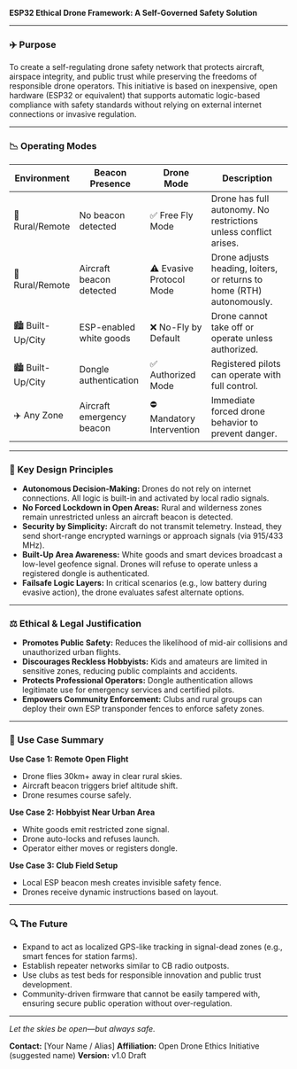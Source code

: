 
**ESP32 Ethical Drone Framework: A Self-Governed Safety Solution**

---

### ✈️ Purpose

To create a self-regulating drone safety network that protects aircraft, airspace integrity, and public trust while preserving the freedoms of responsible drone operators. This initiative is based on inexpensive, open hardware (ESP32 or equivalent) that supports automatic logic-based compliance with safety standards without relying on external internet connections or invasive regulation.

---

### 📉 Operating Modes

| Environment       | Beacon Presence           | Drone Mode               | Description                                                            |
| ----------------- | ------------------------- | ------------------------ | ---------------------------------------------------------------------- |
| 🌾 Rural/Remote   | No beacon detected        | ✅ Free Fly Mode          | Drone has full autonomy. No restrictions unless conflict arises.       |
| 🌾 Rural/Remote   | Aircraft beacon detected  | ⚠️ Evasive Protocol Mode | Drone adjusts heading, loiters, or returns to home (RTH) autonomously. |
| 🏙️ Built-Up/City | ESP-enabled white goods   | ❌ No-Fly by Default      | Drone cannot take off or operate unless authorized.                    |
| 🏙️ Built-Up/City | Dongle authentication     | ✅ Authorized Mode        | Registered pilots can operate with full control.                       |
| ✈️ Any Zone       | Aircraft emergency beacon | ⛔ Mandatory Intervention | Immediate forced drone behavior to prevent danger.                     |

---

### 🔑 Key Design Principles

* **Autonomous Decision-Making:** Drones do not rely on internet connections. All logic is built-in and activated by local radio signals.
* **No Forced Lockdown in Open Areas:** Rural and wilderness zones remain unrestricted unless an aircraft beacon is detected.
* **Security by Simplicity:** Aircraft do not transmit telemetry. Instead, they send short-range encrypted warnings or approach signals (via 915/433 MHz).
* **Built-Up Area Awareness:** White goods and smart devices broadcast a low-level geofence signal. Drones will refuse to operate unless a registered dongle is authenticated.
* **Failsafe Logic Layers:** In critical scenarios (e.g., low battery during evasive action), the drone evaluates safest alternate options.

---

### ⚖️ Ethical & Legal Justification

* **Promotes Public Safety:** Reduces the likelihood of mid-air collisions and unauthorized urban flights.
* **Discourages Reckless Hobbyists:** Kids and amateurs are limited in sensitive zones, reducing public complaints and accidents.
* **Protects Professional Operators:** Dongle authentication allows legitimate use for emergency services and certified pilots.
* **Empowers Community Enforcement:** Clubs and rural groups can deploy their own ESP transponder fences to enforce safety zones.

---

### 🚀 Use Case Summary

**Use Case 1: Remote Open Flight**

* Drone flies 30km+ away in clear rural skies.
* Aircraft beacon triggers brief altitude shift.
* Drone resumes course safely.

**Use Case 2: Hobbyist Near Urban Area**

* White goods emit restricted zone signal.
* Drone auto-locks and refuses launch.
* Operator either moves or registers dongle.

**Use Case 3: Club Field Setup**

* Local ESP beacon mesh creates invisible safety fence.
* Drones receive dynamic instructions based on layout.

---

### 🔍 The Future

* Expand to act as localized GPS-like tracking in signal-dead zones (e.g., smart fences for station farms).
* Establish repeater networks similar to CB radio outposts.
* Use clubs as test beds for responsible innovation and public trust development.
* Community-driven firmware that cannot be easily tampered with, ensuring secure public operation without over-regulation.

---

*Let the skies be open—but always safe.*

**Contact:** \[Your Name / Alias]
**Affiliation:** Open Drone Ethics Initiative (suggested name)
**Version:** v1.0 Draft
